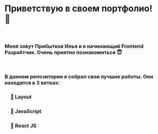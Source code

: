 # Приветствую в своем портфолио! 🤗
ㅤ
### Меня зовут Прибытков Илья и я начинающий Frontend Разрабтчик. Очень приятно познакомиться 😇
ㅤ
ㅤ
### В данном репозитории я собрал свои лучшие работы. Они  находятся в 3 ветках: 
### ㅤ __📄 Layout__
### ㅤ __📄 JavaScript__
### ㅤ __📄 React JS__







